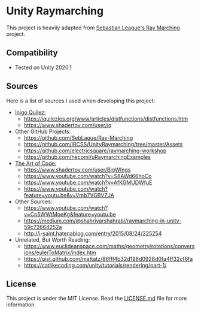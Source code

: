 # Unity Raymarching

This project is heavily adapted from [Sebastian League's Ray Marching](https://github.com/SebLague/Ray-Marching) project.

## Compatibility

- Tested on Unity 2020.1

## Sources

Here is a list of sources I used when developing this project:

- [Inigo Quilez:](https://www.youtube.com/c/InigoQuilez)
  - https://iquilezles.org/www/articles/distfunctions/distfunctions.htm
  - https://www.shadertoy.com/user/iq
- Other GitHub Projects:
  - https://github.com/SebLague/Ray-Marching
  - https://github.com/IRCSS/UnityRaymarching/tree/master/Assets
  - https://github.com/electricsquare/raymarching-workshop
  - https://github.com/hecomi/uRaymarchingExamples
- [The Art of Code:](https://www.youtube.com/c/TheArtofCodeIsCool/featured)
  - https://www.shadertoy.com/user/BigWIngs
  - https://www.youtube.com/watch?v=S8AWd66hoCo
  - https://www.youtube.com/watch?v=AfKGMUDWfuE
  - https://www.youtube.com/watch?feature=youtu.be&v=Vmb7VGBVZJA
- Other Sources:
  - https://www.youtube.com/watch?v=Cp5WWtMoeKg&feature=youtu.be
  - https://medium.com/@shahriyarshahrabi/raymarching-in-unity-59c72664252a
  - http://i-saint.hatenablog.com/entry/2015/08/24/225254
- Unrelated, But Worth Reading:
  - https://www.euclideanspace.com/maths/geometry/rotations/conversions/eulerToMatrix/index.htm
  - https://gist.github.com/mattatz/86fff4b32d198d0928d0fa4ff32cf6fa
  - https://catlikecoding.com/unity/tutorials/rendering/part-1/

## License

This project is under the MIT License. Read the [LICENSE.md](./LICENSE.md) file for more information.
